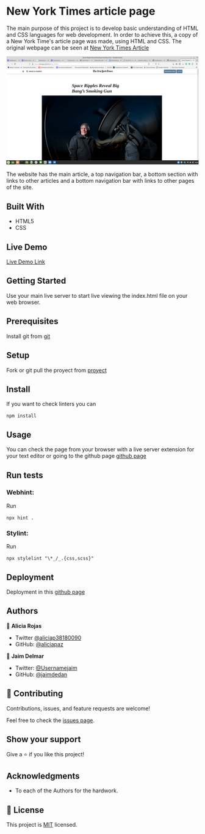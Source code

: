 # New York Times article page

The main purpose of this project is to develop basic understanding of HTML and CSS languages for web development. In order to achieve this, a copy of a New York Time's article page was made, using HTML and CSS.
The original webpage can be seen at [New York Times Article](https://www.nytimes.com/2014/03/18/science/space/detection-of-waves-in-space-buttresses-landmark-theory-of-big-bang.html?_r=0#)

![screenshot](./app_screenshot.png)

The website has the main article, a top navigation bar, a bottom section with links to other articles and a bottom navigation bar with links to other pages of the site.

## Built With

- HTML5
- CSS

## Live Demo

[Live Demo Link](https://livedemo.com)

## Getting Started

Use your main live server to start live viewing the index.html file on your web browser.

## Prerequisites

Install git from [git](https://git-scm.com/)

## Setup

Fork or git pull the proyect from [proyect](https://github.com/aliciapaz/nyork-article.git)

## Install

If you want to check linters you can

```
npm install
```

## Usage

You can check the page from your browser with a live server extension for your text editor or going to the github page [github page](https://aliciapaz.github.io/nyork-article/)

## Run tests

### Webhint:

Run
```
npx hint .
```

### Stylint:

Run
```
npx stylelint "\*_/_.{css,scss}"
```

## Deployment

Deployment in this [github page](https://aliciapaz.github.io/nyork-article/)
## Authors

👤 **Alicia Rojas**

- Twitter [@aliciap38180090](https://twitter.com/@aliciap38180090)
- GitHub: [@aliciapaz](https://github.com/aliciapaz)

👤 **Jaim Delmar**

- Twitter: [@Usernamejaim](https://twitter.com/Usernamejaim)
- GitHub: [@jaimdedan](https://github.com/jaimdedan)

## 🤝 Contributing

Contributions, issues, and feature requests are welcome!

Feel free to check the [issues page](issues/).

## Show your support

Give a ⭐️ if you like this project!

## Acknowledgments

- To each of the Authors for the hardwork.

## 📝 License

This project is [MIT](lic.url) licensed.
